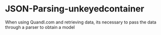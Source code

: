 # JSON-Parsing-unkeyedcontainer
When using Quandl.com and retrieving data, its necessary to pass the data through a parser to obtain a model
